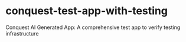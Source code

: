 # conquest-test-app-with-testing
Conquest AI Generated App: A comprehensive test app to verify testing infrastructure
